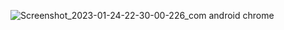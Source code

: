 ![Screenshot_2023-01-24-22-30-00-226_com android chrome](https://user-images.githubusercontent.com/52213548/214390982-fa7fc40a-c97a-43c2-866e-85e68f7e76b6.jpg)
